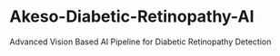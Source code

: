 # Akeso-Diabetic-Retinopathy-AI
Advanced Vision Based AI Pipeline for Diabetic Retinopathy Detection
